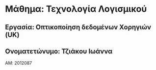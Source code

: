 
**Μάθημα: Τεχνολογία Λογισμικού**
===========
Εργασία: Οπτικοποίηση δεδομένων Χορηγιών (UK)
---------
Ονοματετώνυμο: Τζιάκου Ιωάννα
---
ΑΜ: 2012087

